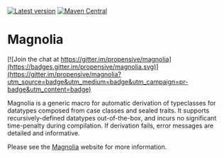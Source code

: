 [![Latest version](https://index.scala-lang.org/propensive/magnolia/latest.svg)](https://index.scala-lang.org/propensive/magnolia)
[![Maven Central](https://maven-badges.herokuapp.com/maven-central/com.propensive/magnolia_2.12/badge.svg)](https://maven-badges.herokuapp.com/maven-central/com.propensive/magnolia_2.12)

# Magnolia

[![Join the chat at https://gitter.im/propensive/magnolia](https://badges.gitter.im/propensive/magnolia.svg)](https://gitter.im/propensive/magnolia?utm_source=badge&utm_medium=badge&utm_campaign=pr-badge&utm_content=badge)

Magnolia is a generic macro for automatic derivation of typeclasses for
datatypes composed from case classes and sealed traits. It supports
recursively-defined datatypes out-of-the-box, and incurs no significant
time-penalty during compilation. If derivation fails, error messages are
detailed and informative.

Please see the [Magnolia](http://magnolia.work/) website for more information.

